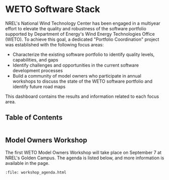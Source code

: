 # WETO Software Stack

NREL's National Wind Technology Center has been engaged in a multiyear effort to elevate the
quality and robustness of the software portfolio supported by Department of Energy's Wind Energy
Technologies Office (WETO). To achieve this goal, a dedicated "Portfolio Coordination" project
was established with the following focus areas:

- Characterize the existing software portfolio to identify quality levels, capabilities, and gaps
- Identify challenges and opportunities in the current software development processes
- Build a community of model owners who participate in annual workshops to discuss the state of
  the WETO software portfolio and identify future road maps

This dashboard contains the results and information related to each focus area.

## Table of Contents
```{tableofcontents}
```

## Model Owners Workshop

The first WETO Model Owners Workshop will take place on September 7 at NREL's Golden Campus.
The agenda is listed below, and more information is available in the [](workshop_top) page.

```{raw} html
:file: workshop_agenda.html
```
